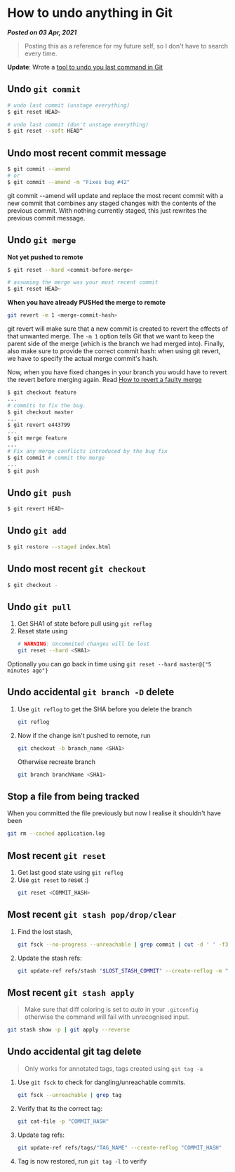 # How to undo anything in Git
**_Posted on 03 Apr, 2021_** 

> Posting this as a reference for my future self, so I don't have to search every time.

**Update**: Wrote a [tool to undo you last command in Git](https://github.com/Bhupesh-V/ugit)

## Undo `git commit`
```bash
# undo last commit (unstage everything)
$ git reset HEAD~

# undo last commit (don't unstage everything)
$ git reset --soft HEAD^
```

## Undo most recent commit message
```bash
$ git commit --amend
# or
$ git commit --amend -m "Fixes bug #42"
```
git commit --amend will update and replace the most recent commit with a new commit that combines any staged changes with the contents of the previous commit. With nothing currently staged, this just rewrites the previous commit message.

## Undo `git merge`

**Not yet pushed to remote**
```bash
$ git reset --hard <commit-before-merge>

# assuming the merge was your most recent commit
$ git reset HEAD~
```

**When you have already PUSHed the merge to remote**
```bash
git revert -m 1 <merge-commit-hash>
```
git revert will make sure that a new commit is created to revert the effects of that unwanted merge. The `-m 1` option tells Git that we want to keep the parent side of the merge (which is the branch we had merged into).
Finally, also make sure to provide the correct commit hash: when using git revert, we have to specify the actual merge commit's hash.

Now, when you have fixed changes in your branch you would have to revert the revert before merging again. Read [How to revert a faulty merge](https://github.com/git/git/blob/master/Documentation/howto/revert-a-faulty-merge.txt)

```bash
$ git checkout feature
...
# commits to fix the bug.
$ git checkout master
...
$ git revert e443799
...
$ git merge feature
...
# Fix any merge conflicts introduced by the bug fix
$ git commit # commit the merge
...
$ git push
```

## Undo `git push`
```bash
$ git revert HEAD~
```

## Undo `git add`
```bash
$ git restore --staged index.html
```

## Undo most recent `git checkout`
```bash
$ git checkout -
```

## Undo `git pull`
1. Get SHA1 of state before pull using `git reflog`
2. Reset state using
   ```bash
   # WARNING: Uncommited changes will be lost
   git reset --hard <SHA1>
   ```

Optionally you can go back in time using `git reset --hard master@{"5 minutes ago"}`

## Undo accidental `git branch -D` delete

1. Use `git reflog` to get the SHA before you delete the branch
   ```bash
   git reflog
   ```
2. Now if the change isn't pushed to remote, run
   ```bash
   git checkout -b branch_name <SHA1>
   ```
   Otherwise recreate branch
   ```bash
   git branch branchName <SHA1>
   ```

## Stop a file from being tracked

When you committed the file previously but now I realise it shouldn't have been
```bash
git rm --cached application.log
```

## Most recent `git reset` 
1. Get last good state using `git reflog`
2. Use `git reset` to reset :)
   ```bash
   git reset <COMMIT_HASH>
   ```

## Most recent `git stash pop/drop/clear` 

1. Find the lost stash,
   ```bash
   git fsck --no-progress --unreachable | grep commit | cut -d ' ' -f3 | xargs git log --oneline --merges --no-walk
   ```
2. Update the stash refs:
   ```bash
   git update-ref refs/stash "$LOST_STASH_COMMIT" --create-reflog -m "my recovered stash"
   ```

## Most recent `git stash apply`

> Make sure that diff coloring is set to _auto_ in your `.gitconfig` otherwise the command will fail with unrecognised input.

```bash
git stash show -p | git apply --reverse
```

<!-- ## Undo create `git tag` (rename a tag) -->
<!-- https://stackoverflow.com/questions/1028649/how-do-you-rename-a-git-tag -->

<!-- ## Undo `git rebase` -->
<!-- https://krishansubudhi.github.io/git/2020/01/20/git-rebase-undo.html -->
<!-- https://medium.com/@shreyaWhiz/how-to-undo-a-mistaken-git-rebase-life-saver-2977ff0a0602 -->

## Undo accidental git tag delete 

> Only works for annotated tags, tags created using `git tag -a`
<!-- https://dzone.com/articles/git-tip-restore-deleted-tag -->

1. Use `git fsck` to check for dangling/unreachable commits.
   ```bash
   git fsck --unreachable | grep tag
   ```
2. Verify that its the correct tag:
   ```bash
   git cat-file -p "COMMIT_HASH"
   ```
3. Update tag refs:
   ```bash
   git update-ref refs/tags/"TAG_NAME" --create-reflog "COMMIT_HASH"
   ```
4. Tag is now restored, run `git tag -l` to verify
